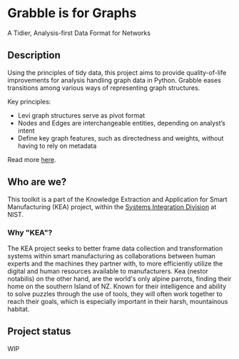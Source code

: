 # Grabble is for Graphs
A Tidier, Analysis-first Data Format for Networks

## Description
Using the principles of tidy data, this project aims to provide quality-of-life improvements for analysis handling graph data in Python.
Grabble eases transitions among various ways of representing graph structures.

Key principles:
- Levi graph structures serve as pivot format
- Nodes and Edges are interchangeable entities, depending on analyst’s intent
- Define key graph features, such as directedness and weights, without having to rely on metadata

Read more [here](https://github.com/usnistgov/grabble/blob/amc8_exploration/docs/index.md).

## Who are we?

This toolkit is a part of the Knowledge Extraction and Application for Smart Manufacturing (KEA) project, within the [Systems Integration Division](https://www.nist.gov/el/systems-integration-division-73400/information-modeling-and-testing-group) at NIST.

### Why "KEA"? 

The KEA project seeks to better frame data collection and transformation systems within smart manufacturing as collaborations between human experts and the machines they partner with, to more efficiently utilize the digital and human resources available to manufacturers. Kea (nestor notabilis) on the other hand, are the world's only alpine parrots, finding their home on the southern Island of NZ. Known for their intelligence and ability to solve puzzles through the use of tools, they will often work together to reach their goals, which is especially important in their harsh, mountainous habitat.

## Project status
WIP
